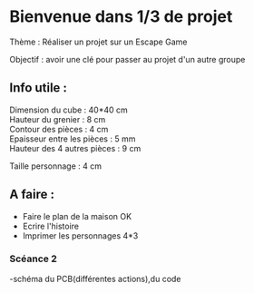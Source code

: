 # Bienvenue dans 1/3 de projet 


Thème : Réaliser un projet sur un Escape Game 

Objectif : avoir une clé pour passer au projet d'un autre groupe



## Info utile :
Dimension du cube : 40*40 cm  
Hauteur du grenier : 8 cm  
Contour des pièces : 4 cm  
Epaisseur entre les pièces : 5 mm   
Hauteur des 4 autres pièces : 9 cm   

Taille personnage : 4 cm


## A faire :
- Faire le plan de la maison      OK
- Ecrire l'histoire
- Imprimer les personnages 4*3 

### Scéance 2
-schéma du PCB(différentes actions),du code
